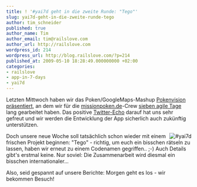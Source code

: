 ```yaml
---
title: ! '#yai7d geht in die zweite Runde: "Tego"'
slug: yai7d-geht-in-die-zweite-runde-tego
author: tim_schneider
published: true
author_name: Tim
author_email: tim@railslove.com
author_url: http://railslove.com
wordpress_id: 214
wordpress_url: http://blog.railslove.com/?p=214
published_at: 2009-05-10 18:28:49.000000000 +02:00
categories:
- railslove
- app-in-7-days
- yai7d
---
```

Letzten Mittwoch haben wir das Poken/GoogleMaps-Mashup <a href="http://map.missionpoken.de/">Pokenvision</a> <a href="http://blog.railslove.com/2009/05/06/projekt-boswell-ist-online-pokenvision-a-visual-poken-map-by-missionpokende-railslove/">präsentiert</a>, an dem wir für die <a href="http://missionpoken.de">missionpoken.de</a>-Crew <a href="http://railslove.com/your-app-in-7-days">sieben agile Tage</a> lang gearbeitet haben. Das positive <a href="http://search.twitter.com/search?q=pokenvision+OR+map.missionpoken.de">Twitter-Echo</a> darauf hat uns sehr gefreut und wir werden die Entwicklung der App sicherlich auch zukünftig unterstützen.

<img src="http://img.skitch.com/20090510-qwquhiyu1tmyp3nuqf1x76c4yk.png" alt="#yai7d" style="float:right"/> Doch unsere neue Woche soll tatsächlich schon wieder mit einem frischen Projekt beginnen: "Tego" - richtig, um euch ein bisschen rätseln zu lassen, haben wir erneut zu einem Codenamen gegriffen.. ;-) Auch Details gibt's erstmal keine. Nur soviel: Die Zusammenarbeit wird diesmal ein bisschen internationaler...

Also, seid gespannt auf unsere Berichte: Morgen geht es los - wir bekommen Besuch!
